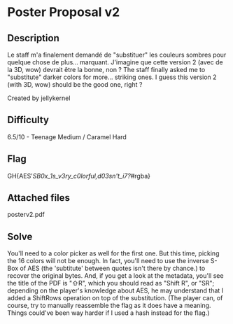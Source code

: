 # Poster Proposal v2

## Description

Le staff m'a finalement demandé de "substituer" les couleurs sombres pour quelque chose
de plus... marquant. J'imagine que cette version 2 (avec de la 3D, wow) devrait
être la bonne, non ?
The staff finally asked me to "substitute" darker colors for more... striking ones.
I guess this version 2 (with 3D, wow) should be the good one, right ?

Created by jellykernel

## Difficulty

6.5/10 - Teenage Medium / Caramel Hard

## Flag

GH{AES'_SB0x_1s_v3ry_c0lorful,d03sn't_i7?_#rgba}

## Attached files

posterv2.pdf

## Solve

You'll need to a color picker as well for the first one. But this time,
picking the 16 colors will not be enough. In fact, you'll need to use
the inverse S-Box of AES (the 'subtitute' between quotes isn't there by chance.)
to recover the original bytes.
And, if you get a look at the metadata, you'll see the title of the PDF is "⇧R",
which you should read as "Shift R", or "SR"; depending on the player's knowledge
about AES, he may understand that I added a ShiftRows operation on top of the
substitution. (The player can, of course, try to manually reassemble the flag as
it does have a meaning. Things could've been way harder if I used a hash
instead for the flag.)
